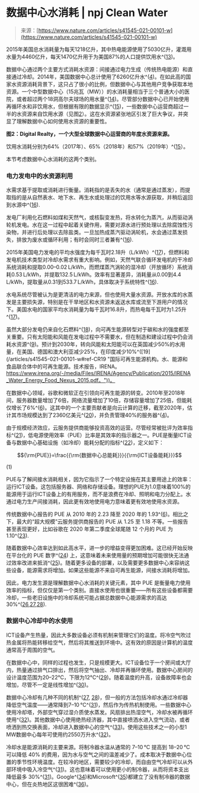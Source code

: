 <!--yml

category: 未分类

date: 2024-05-27 14:50:41

-->

# 数据中心水消耗 | npj Clean Water

> 来源：[https://www.nature.com/articles/s41545-021-00101-w](https://www.nature.com/articles/s41545-021-00101-w)

2015年美国总水消耗量为每天1218亿升，其中热电能源使用了5030亿升，灌溉用水量为4460亿升，每天1470亿升用于为美国87%的人口提供饮用水^([13](/articles/s41545-021-00101-w#ref-CR13 "Dieter, C. A. et al. Estimated use of water in the United States in 2015\. Report 1441, US Geological Survey, Reston, VA.                    https://doi.org/10.3133/cir1441                                     (2018)."))。

数据中心通过两个主要方式消耗水资源：间接通过电力生成（传统热电能源）和直接通过冷却。2014年，美国数据中心总计使用了6260亿升水^([4](/articles/s41545-021-00101-w#ref-CR4 "Shehabi, A. et al. United States Data Center Energy Usage Report. Tech. Rep. LBNL-1005775, Lawrence Berkeley National Laboratory, California.                    http://www.osti.gov/servlets/purl/1372902/                                     (2016)."))。在如此高的国家水资源消耗背景下，这只占了很小的比例，但数据中心与其他用户竞争获取本地资源。一个中型数据中心（15兆瓦（MW））的水消耗量相当于三个普通大小的医院，或者超过两个18洞高尔夫球场的用水量^([14](/articles/s41545-021-00101-w#ref-CR14 "FitzGerald, D. Data centers and hidden water use. Wall Street Journal.                    https://www.wsj.com/articles/data-centers-1435168386                                     (2015)."))。尽管部分数据中心已开始使用再循环水和非饮用水，但根据有限的数据显示^([15](/articles/s41545-021-00101-w#ref-CR15 "Realty, D. Environmental performance.                    https://www.digitalrealty.com/environmental-social-and-governance-report-2019-highlights/environmental-performance                                     (2019)."))，一些数据中心运营商超过一半的水资源来自饮用水源（见图[2](/articles/s41545-021-00101-w#Fig2)）。这在水资源紧张地区引发了巨大争议，并突显了理解数据中心如何使用水资源的重要性。

**图2：Digital Realty，一个大型全球数据中心运营商的年度水资源来源。**

饮用水消耗分别为64%（2017年）、65%（2018年）和57%（2019年）^([15](/articles/s41545-021-00101-w#ref-CR15 "Realty, D. Environmental performance.                    https://www.digitalrealty.com/environmental-social-and-governance-report-2019-highlights/environmental-performance                                     (2019).")）。

本节考虑数据中心水消耗的这两个类别。

### 电力发电中的水资源利用

水需求基于提取或消耗进行衡量。消耗指的是丢失的水（通常是通过蒸发），而提取指的是从自然表水、地下水、再生水或处理过的饮用水等水源获取，并稍后返回到水源中^([16](/articles/s41545-021-00101-w#ref-CR16 "Pan, S.-Y., Snyder, S. W., Packman, A. I., Lin, Y. J. & Chiang, P.-C. 冷却水在热电发电中的使用及其解决水能源关系挑战。水能源关系 1, 26–41 (2018).")).

发电厂利用化石燃料如煤和天然气，或核裂变发热，将水转化为蒸汽，从而驱动涡轮机发电。水在这一过程中起着关键作用，需要对源水进行预处理以去除腐蚀性污染物，并进行后处理以去除盐类。一旦加热成蒸汽驱动涡轮机，水会通过蒸发损失，排放为废水或循环利用；有时会同时三者兼有^([16](/articles/s41545-021-00101-w#ref-CR16 "Pan, S.-Y., Snyder, S. W., Packman, A. I., Lin, Y. J. & Chiang, P.-C. 冷却水在热电发电中的使用及其解决水能源关系挑战。水能源关系 1, 26–41 (2018).")).

2015年美国电力发电的平均水强度为每千瓦时2.18升（L/kWh）^([17](/articles/s41545-021-00101-w#ref-CR17 "Lee, U., Han, J., Elgowainy, A. & Wang, M. 美国水力和热电发电区域性水消耗。应用能源 210, 661–672 (2018)."))，但燃料和发电机技术类型对冷却水需求有重大影响。例如，天然气联合循环发电机的干冷却系统消耗和提取0.00–0.02 L/kWh，而燃煤蒸汽涡轮的湿冷却（开放循环）系统消耗0.53 L/kWh，并提取132.5 L/kWh。效率有显著差异，消耗量从0.00到4.4 L/kWh，提取量从0.31到533.7 L/kWh，具体取决于系统特性^([16](/articles/s41545-021-00101-w#ref-CR16 "Pan, S.-Y., Snyder, S. W., Packman, A. I., Lin, Y. J. & Chiang, P.-C. 冷却水在热电发电中的使用及其解决水能源关系挑战。水能源关系 1, 26–41 (2018).")).

水电系统尽管被认为是更清洁的电力来源，但也使用大量水资源。开放水库的水蒸发是主要损失源，特别是在干旱地区和水资源未返送水库或流至下游用户的情况下。美国水电的国家平均水消耗量为每千瓦时16.8升，而热电每千瓦时为1.25升^([17](/articles/s41545-021-00101-w#ref-CR17 "李宇，韩杰，Elgowainy，A. & 王明. 美国水电和热电发电的区域水消耗。应用能源 210, 661–672 (2018)."))。

虽然大部分发电仍来自化石燃料^([18](/articles/s41545-021-00101-w#ref-CR18 "国际能源署。2018-2040年燃料和场景电力生成。https://www.iea.org/data-and-statistics/charts/electricity-generation-by-fuel-and-scenario-2018-2040 (2019)."))，向可再生能源转型对于碳和水的强度都至关重要。只有太阳能和风能在发电过程中不需要水，但在制造和建设过程中仍会消耗水资源^([9](/articles/s41545-021-00101-w#ref-CR9 "联合国教科文组织。联合国世界水发展报告2020：水和气候变化。https://unesdoc.unesco.org/ark:/48223/pf0000372985.locale=en。"))。预计到2030年，转向风能和太阳能可以在英国减少50%的水用量，在美国、德国和澳大利亚减少25%，在印度减少10%^([19](/articles/s41545-021-00101-w#ref-CR19 "国际可再生能源机构。水、能源和食品联合体中的可再生能源。技术报告，IRENA。https://www.irena.org/-/media/Files/IRENA/Agency/Publication/2015/IRENA_Water_Energy_Food_Nexus_2015.pdf。"))。

在数据中心领域，谷歌和微软正在引领向可再生能源的转变。2010年至2018年间，服务器数量增加了6倍，网络流量增加了10倍，存储容量增加了25倍，但能耗仅增长了6%^([6](/articles/s41545-021-00101-w#ref-CR6 "Masanet, E., Shehabi, A., Lei, N., Smith, S. & Koomey, J. Recalibrating global data center energy-use estimates. Science 367, 984–986 (2020)."))。这其中的一个主要贡献者是向云计算的迁移，截至2020年，估计其市场规模达到了2360亿美元^([20](/articles/s41545-021-00101-w#ref-CR20 "Adams, J. & Cser, A. Forrester data: cloud security solutions forecast, 2016 To 2021 (global). Tech. Rep., Forrester.                    https://www.tatacommunications.com/wp-content/uploads/2019/02/Forrester-Report.pdf                                     (2017)."))，并负责管理40%的服务器^([4](/articles/s41545-021-00101-w#ref-CR4 "Shehabi, A. et al. United States Data Center Energy Usage Report. Tech. Rep. LBNL-1005775, Lawrence Berkeley National Laboratory, California.                    http://www.osti.gov/servlets/purl/1372902/                                     (2016)."))。

由于规模经济效应，云服务提供商能够投资高效的运营。尽管经常被批评为效率指标^([21](/articles/s41545-021-00101-w#ref-CR21 "Brady, G. A., Kapur, N., Summers, J. L. & Thompson, H. M. A case study and critical assessment in calculating power usage effectiveness for a data centre. Energy Convers. Manag. 76, 155–161 (2013)."))，低电源使用效率（PUE）比率是其效率的指示器之一。PUE是衡量ICT设备与数据中心基础设施（如冷却）能耗分配的指标^([22](/articles/s41545-021-00101-w#ref-CR22 "ISO. ISO/IEC 30134-2:2016\.                    https://www.iso.org/standard/63451.html                                     (2016)."))，定义如下：

$${\rm{PUE}}=\frac{{\rm{数据中心总能耗}}}{{\rm{ICT设备能耗}}}$$

(1)

PUE与了解间接水消耗相关，因为它指示了一个特定设施在其主要用途上的效率：运行ICT设备。这包括服务器、网络和存储设备。理想的PUE为1.0意味着100%的能源用于运行ICT设备上的有用服务，而不是浪费在冷却、照明和电力分配上。水通过电力生产间接消耗，因此更有效地使用电力意味着更有效地使用水资源。

传统数据中心报告的 PUE 从 2010 年的 2.23 降至 2020 年的 1.93^([6](/articles/s41545-021-00101-w#ref-CR6 "Masanet, E., Shehabi, A., Lei, N., Smith, S. & Koomey, J. Recalibrating global data center energy-use estimates. Science 367, 984–986 (2020)."))。相比之下，最大的“超大规模”云服务提供商报告的 PUE 从 1.25 至 1.18 不等。一些报告甚至表现更好，比如谷歌在 2020 年第二季度全球尾随 12 个月的 PUE 为 1.10^([23](/articles/s41545-021-00101-w#ref-CR23 "Google. Efficiency—data centers.                    https://www.google.com/about/datacenters/efficiency/                                     (2020).")).

随着数据中心效率达到如此高水平，进一步的增益变得更加困难。这已经开始反映在平台化的 PUE 数字^([24](/articles/s41545-021-00101-w#ref-CR24 "Lawrence, A. Data center PUEs flat since 2013\.                    https://journal.uptimeinstitute.com/data-center-pues-flat-since-2013/                                     (2020).")) 上，这意味着未来使用量的预期增加可能很快无法通过效率改进来抵消^([25](/articles/s41545-021-00101-w#ref-CR25 "Shehabi, A., Smith, S. J., Masanet, E. & Koomey, J. Data center growth in the United States: decoupling the demand for services from electricity use. Environ. Res. Lett. 13, 124030 (2018)."))。随着更多设备的部署，以及需要更多数据中心来容纳这些设备，能源需求将增加。如果这些能源不来自可再生能源，间接水消耗将增加。

因此，电力发生源是理解数据中心水消耗的关键元素，其中 PUE 是衡量电力使用效率的指标，但仅仅是第一个类别。直接水使用也很重要——所有这些设备都需要冷却，一些老旧设施中的冷却系统可能占据总数据中心能源需求的高达 30%^([26](#ref-CR26 "Iyengar, M., Schmidt, R. & Caricari, J. Reducing energy usage in data centers through control of room air conditioning units. In 2010 12th IEEE Intersociety Conference on Thermal and Thermomechanical Phenomena in Electronic Systems, 1–11 (IEEE, Las Vegas, NV, 2010)."),[27](#ref-CR27 "Ebrahimi, K., Jones, G. F. & Fleischer, A. S. A review of data center cooling technology, operating conditions and the corresponding low-grade waste heat recovery opportunities. Renew. Sustain. Energy Rev. 31, 622–638 (2014)."),[28](/articles/s41545-021-00101-w#ref-CR28 "Capozzoli, A. & Primiceri, G. Cooling systems in data centers: state of art and emerging technologies. Energy Procedia 83, 484–493 (2015).")).

### 数据中心冷却中的水使用

ICT设备产生热量，因此大多数设备必须有机制来管理它们的温度。将冷空气吹过热金属将热能转移给空气，然后将其推送到环境中。这有效的原因是计算机的温度通常高于周围的空气。

在数据中心中，同样的过程也发生，只是规模更大。ICT设备位于一个房间或大厅内，热量通过排气口排出，然后将空气抽出、冷却并再循环使用。数据中心房间的设计温度范围为20–22°C，下限为12°C^([29](/articles/s41545-021-00101-w#ref-CR29 "Miller, C. 能效指南：数据中心温度。                    https://www.datacenterknowledge.com/archives/2011/03/10/energy-efficiency-guide-data-center-temperature                                     (2011)."))。随着温度的升高，设备故障率也会增加，尽管不一定是线性增加^([30](/articles/s41545-021-00101-w#ref-CR30 "Miller, R. Intel：服务器在外部空气条件下运行良好。                    https://www.datacenterknowledge.com/archives/2008/09/18/intel-servers-do-fine-with-outside-air                                     (2008)."))。

数据中心冷却有几种不同的机制^([27](/articles/s41545-021-00101-w#ref-CR27 "Ebrahimi, K., Jones, G. F. & Fleischer, A. S. A review of data center cooling technology, operating conditions and the corresponding low-grade waste heat recovery opportunities. Renew. Sustain. Energy Rev. 31, 622–638 (2014)."), [28](/articles/s41545-021-00101-w#ref-CR28 "Capozzoli, A. & Primiceri, G. Cooling systems in data centers: state of art and emerging technologies. Energy Procedia 83, 484–493 (2015)."))，但一般的方法包括冷却水通过冷却器降低空气温度——通常降到7–10 °C^([31](/articles/s41545-021-00101-w#ref-CR31 "Frizziero, M. Rethinking chilled water temps bring big savings in data center cooling.                    https://blog.se.com/datacenter/2016/08/17/water-temperatures-data-center-cooling/                                     (2016)."))，然后作为传热机制使用。一些数据中心使用冷却塔，外部空气穿过湿介质使水蒸发。风扇排出热湿空气，冷却水被再循环使用^([32](/articles/s41545-021-00101-w#ref-CR32 "Heslin, K. Ignore data center water consumption at your own peril.                    https://journal.uptimeinstitute.com/dont-ignore-water-consumption/                                     (2016)."))。其他数据中心使用绝热经济器，其中直接喷洒水进入空气流动，或者喷洒到热交换表面，冷却进入数据中心的空气^([33](/articles/s41545-021-00101-w#ref-CR33 "Frizziero, M. Why water use is a key consideration when cooling your data center.                    https://blog.se.com/datacenter/2018/05/10/why-water-use-consideration-cooling-data-center/                                     (2018)."))。使用这些技术之一的小型1 MW数据中心每年可使用约2550万升水^([32](/articles/s41545-021-00101-w#ref-CR32 "Heslin, K. Ignore data center water consumption at your own peril.                    https://journal.uptimeinstitute.com/dont-ignore-water-consumption/                                     (2016)."))。

冷却水是能源消耗的主要来源。将制冷器水温从通常的 7–10 °C 提高到 18–20 °C 可以降低 40% 的费用，因为水与空气之间的温差减少了。成本取决于数据中心位置的季节性环境温度。在较冷的地区，需要较少的冷却，而自由空气冷却可以从外部环境中吸入冷空气^([31](/articles/s41545-021-00101-w#ref-CR31 "Frizziero, M. 重新思考数据中心冷却的冷水温度带来大幅节省。https://blog.se.com/datacenter/2016/08/17/water-temperatures-data-center-cooling/ (2016)."))。这也意味着可以使用更小的制冷器，从而将资本支出降低最多 30%^([31](/articles/s41545-021-00101-w#ref-CR31 "Frizziero, M. 重新思考数据中心冷却的冷水温度带来大幅节省。https://blog.se.com/datacenter/2016/08/17/water-temperatures-data-center-cooling/ (2016)."))。Google^([34](/articles/s41545-021-00101-w#ref-CR34 "Miller, R. Google的无制冷剂数据中心。https://www.datacenterknowledge.com/archives/2009/07/15/googles-chiller-less-data-center (2009)."))和Microsoft^([35](/articles/s41545-021-00101-w#ref-CR35 "Miller, R. Microsoft的无制冷剂数据中心。https://www.datacenterknowledge.com/archives/2009/09/24/microsofts-chiller-less-data-center (2009)."))都建立了没有制冷器的数据中心，但在炎热地区这很困难^([36](/articles/s41545-021-00101-w#ref-CR36 "David, M. P. et al. 通过暖水冷却服务器的高效节能无制冷剂数据中心测试设施的实验表征。在2012年第28届IEEE半导体热量测量和管理研讨会(SEMI-THERM)中232–237 (IEEE, San Jose, CA, 2012)."))。

